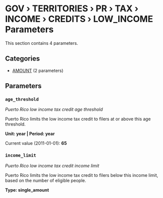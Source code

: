 # GOV › TERRITORIES › PR › TAX › INCOME › CREDITS › LOW_INCOME Parameters

This section contains 4 parameters.

## Categories

- [AMOUNT](amount/index.md) (2 parameters)

## Parameters

### `age_threshold`
*Puerto Rico low income tax credit age threshold*

Puerto Rico limits the low income tax credit to filers at or above this age threshold.

**Unit: year | Period: year**

Current value (2011-01-01): **65**


### `income_limit`
*Puerto Rico low income tax credit income limit*

Puerto Rico limits the low income tax credit to filers below this income limit, based on the number of eligible people.

**Type: single_amount**

